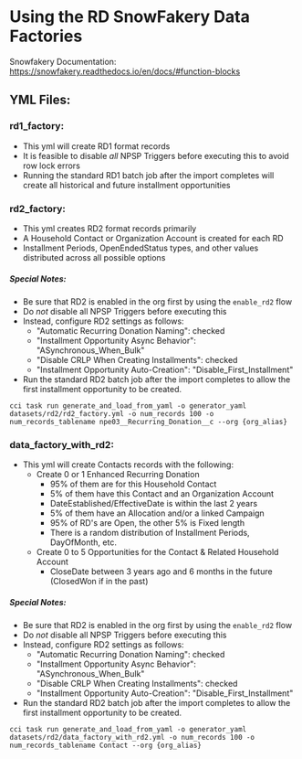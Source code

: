 # Using the RD SnowFakery Data Factories

Snowfakery Documentation: https://snowfakery.readthedocs.io/en/docs/#function-blocks

## YML Files:

### rd1_factory:
- This yml will create RD1 format records
- It is feasible to disable *all* NPSP Triggers before executing this to avoid row lock errors
- Running the standard RD1 batch job after the import completes will create all historical and future installment opportunities

### rd2_factory:
- This yml creates RD2 format records primarily
- A Household Contact or Organization Account is created for each RD
- Installment Periods, OpenEndedStatus types, and other values distributed across all possible options

##### Special Notes:
- Be sure that RD2 is enabled in the org first by using the `enable_rd2` flow
- Do *not* disable all NPSP Triggers before executing this
- Instead, configure RD2 settings as follows:
  - "Automatic Recurring Donation Naming": checked
  - "Installment Opportunity Async Behavior": "ASynchronous_When_Bulk"
  - "Disable CRLP When Creating Installments": checked
  - "Installment Opportunity Auto-Creation": "Disable_First_Installment" 
- Run the standard RD2 batch job after the import completes to allow the first installment opportunity to be created.
  
`cci task run generate_and_load_from_yaml -o generator_yaml datasets/rd2/rd2_factory.yml -o num_records 100 -o num_records_tablename npe03__Recurring_Donation__c --org {org_alias}`
 

### data_factory_with_rd2:
- This yml will create Contacts records with the following:
   - Create 0 or 1 Enhanced Recurring Donation
       - 95% of them are for this Household Contact
       - 5% of them have this Contact and an Organization Account
       - DateEstablished/EffectiveDate is within the last 2 years
       - 5% of them have an Allocation and/or a linked Campaign
       - 95% of RD's are Open, the other 5% is Fixed length
       - There is a random distribution of Installment Periods, DayOfMonth, etc.
   - Create 0 to 5 Opportunities for the Contact & Related Household Account
       - CloseDate between 3 years ago and 6 months in the future (ClosedWon if in the past)

##### Special Notes:
- Be sure that RD2 is enabled in the org first by using the `enable_rd2` flow
- Do *not* disable all NPSP Triggers before executing this
- Instead, configure RD2 settings as follows:
  - "Automatic Recurring Donation Naming": checked
  - "Installment Opportunity Async Behavior": "ASynchronous_When_Bulk"
  - "Disable CRLP When Creating Installments": checked
  - "Installment Opportunity Auto-Creation": "Disable_First_Installment" 
- Run the standard RD2 batch job after the import completes to allow the first installment opportunity to be created.
  
`cci task run generate_and_load_from_yaml -o generator_yaml datasets/rd2/data_factory_with_rd2.yml -o num_records 100 -o num_records_tablename Contact --org {org_alias}`